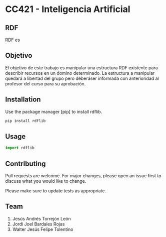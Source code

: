 # CC421 - Inteligencia Artificial

## RDF

RDF es

## Objetivo

El objetivo de este trabajo es manipular una estructura RDF existente para describir recursos en un domino determinado. La estructura a manipular quedará a libertad del grupo pero deberáser informada con anterioridad al profesor del curso para su aprobación.

## Installation

Use the package manager [pip] to install rdflib.

```bash
pip install rdflib
```

## Usage

```python
import rdflib

```

## Contributing
Pull requests are welcome. For major changes, please open an issue first to discuss what you would like to change.

Please make sure to update tests as appropriate.

## Team
1. Jesús Andrés Torrejón León
2. Jordi Joel Bardales Rojas
3. Walter Jesús Felipe Tolentino
